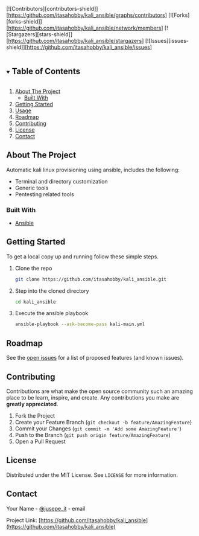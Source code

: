 [![Contributors][contributors-shield]][https://github.com/itasahobby/kali_ansible/graphs/contributors]
[![Forks][forks-shield]][https://github.com/itasahobby/kali_ansible/network/members]
[![Stargazers][stars-shield]][https://github.com/itasahobby/kali_ansible/stargazers]
[![Issues][issues-shield]][https://github.com/itasahobby/kali_ansible/issues]

<!-- TABLE OF CONTENTS -->
<details open="open">
  <summary><h2 style="display: inline-block">Table of Contents</h2></summary>
  <ol>
    <li>
      <a href="#about-the-project">About The Project</a>
      <ul>
        <li><a href="#built-with">Built With</a></li>
      </ul>
    </li>
    <li><a href="#getting-started">Getting Started</a></li>
    <li><a href="#usage">Usage</a></li>
    <li><a href="#roadmap">Roadmap</a></li>
    <li><a href="#contributing">Contributing</a></li>
    <li><a href="#license">License</a></li>
    <li><a href="#contact">Contact</a></li>
  </ol>
</details>



<!-- ABOUT THE PROJECT -->
## About The Project

Automatic kali linux provisioning using ansible, includes the following:
* Terminal and directory customization
* Generic tools
* Pentesting related tools

### Built With

* [Ansible](https://www.ansible.com/)

<!-- GETTING STARTED -->
## Getting Started

To get a local copy up and running follow these simple steps.

1. Clone the repo
   ```sh
   git clone https://github.com/itasahobby/kali_ansible.git
   ```
2. Step into the cloned directory
   ```sh
   cd kali_ansible
   ```
3. Execute the ansible playbook
    ```sh
    ansible-playbook --ask-become-pass kali-main.yml
    ```

<!-- ROADMAP -->
## Roadmap

See the [open issues](https://github.com/itasahobby/kali_ansible/issues) for a list of proposed features (and known issues).



<!-- CONTRIBUTING -->
## Contributing

Contributions are what make the open source community such an amazing place to be learn, inspire, and create. Any contributions you make are **greatly appreciated**.

1. Fork the Project
2. Create your Feature Branch (`git checkout -b feature/AmazingFeature`)
3. Commit your Changes (`git commit -m 'Add some AmazingFeature'`)
4. Push to the Branch (`git push origin feature/AmazingFeature`)
5. Open a Pull Request



<!-- LICENSE -->
## License

Distributed under the MIT License. See `LICENSE` for more information.



<!-- CONTACT -->
## Contact

Your Name - [@jusepe_it](https://twitter.com/jusepe_it) - email

Project Link: [https://github.com/itasahobby/kali_ansible](https://github.com/itasahobby/kali_ansible)

